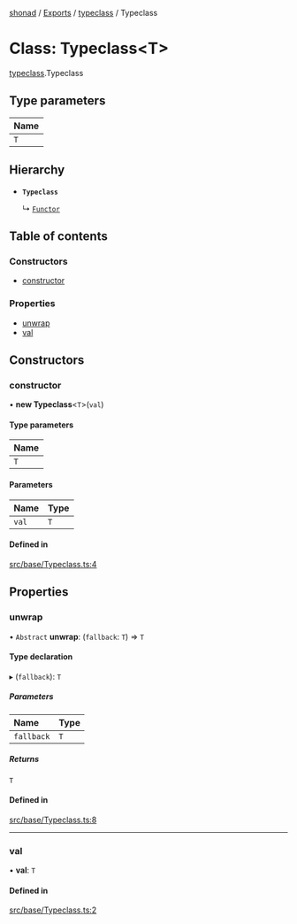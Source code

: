 [shonad](../README.md) / [Exports](../modules.md) / [typeclass](../modules/typeclass.md) / Typeclass

# Class: Typeclass<T\>

[typeclass](../modules/typeclass.md).Typeclass

## Type parameters

| Name |
| :------ |
| `T` |

## Hierarchy

- **`Typeclass`**

  ↳ [`Functor`](functor.Functor.md)

## Table of contents

### Constructors

- [constructor](typeclass.Typeclass.md#constructor)

### Properties

- [unwrap](typeclass.Typeclass.md#unwrap)
- [val](typeclass.Typeclass.md#val)

## Constructors

### constructor

• **new Typeclass**<`T`\>(`val`)

#### Type parameters

| Name |
| :------ |
| `T` |

#### Parameters

| Name | Type |
| :------ | :------ |
| `val` | `T` |

#### Defined in

[src/base/Typeclass.ts:4](https://github.com/jonlaing/shonad/blob/37e0549/src/base/Typeclass.ts#L4)

## Properties

### unwrap

• `Abstract` **unwrap**: (`fallback`: `T`) => `T`

#### Type declaration

▸ (`fallback`): `T`

##### Parameters

| Name | Type |
| :------ | :------ |
| `fallback` | `T` |

##### Returns

`T`

#### Defined in

[src/base/Typeclass.ts:8](https://github.com/jonlaing/shonad/blob/37e0549/src/base/Typeclass.ts#L8)

___

### val

• **val**: `T`

#### Defined in

[src/base/Typeclass.ts:2](https://github.com/jonlaing/shonad/blob/37e0549/src/base/Typeclass.ts#L2)
